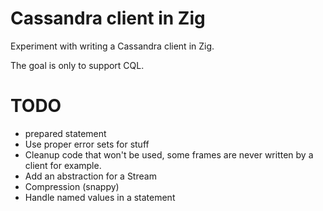 Cassandra client in Zig
=======================

Experiment with writing a Cassandra client in Zig.

The goal is only to support CQL.

TODO
====

* prepared statement
* Use proper error sets for stuff
* Cleanup code that won't be used, some frames are never written by a client for example.
* Add an abstraction for a Stream
* Compression (snappy)
* Handle named values in a statement
